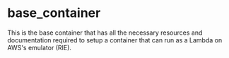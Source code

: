 # base_container
This is the base container that has all the necessary resources and documentation required to setup a container that can run as a Lambda on AWS's emulator (RIE). 
